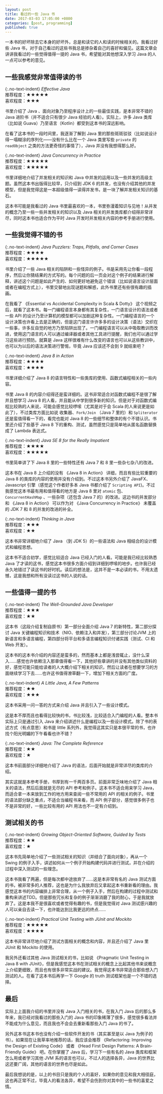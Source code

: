 ```yaml
---
layout: post
title: 看过的一些 Java 书
date: 2017-03-03 17:05:00 +0800
categories: [post, programming]
published: true
---
```


一本书的好坏除去它本身的好坏外，总是和读它的人和读的时候相关的。我看过好些 Java 书，对于自己看过的这些书我总是掺杂着自己的喜好和偏见。这篇文章会讲讲我看过的一些觉得值得一提的 Java 书，希望能对其他想深入学习 Java 的人一点可以参考的意见。

## 一些我感觉非常值得读的书

{:.no-text-indent}
*Effective Java*  
推荐程度：★★★★★  
喜欢程度：★★★

书里介绍了 Java 、面向对象乃至程序设计上的一些最佳实践，是本非常不错的 Java 进阶书（并不适合只有很少 Java 经验的人看）。实际上，许多 Java 类库（比如说 Guava）乃至语言（Kotlin）都受到这本书的深远影响。

在看了这本书的一段时间里，我逐渐了解到 Java 里的那些斑斑驳驳（比如说设计得一塌糊涂的序列化——没有什么比在一个 Java 类里写些 `private` 的 `readObject` 之类的方法更奇怪的事情了），Java 并没有我想得那么好。

{:.no-text-indent}
*Java Concurrency in Practice*  
推荐程度：★★★★★  
喜欢程度：★★★★★

书里详细地介绍了并发相关的知识和 Java 中并发的运用以及一些并发的高级主题。虽然这本书出版得比较早，只介绍到 JDK 6 的并发，也没有介绍其他的并发模型，但是我觉得这是一本超级值得一读得并发书，是一块了解并发相关知识的基石。

这本书可能是我看过的 Java 书里最喜欢的一本，书里弥漫着知识与见地！从并发的概念乃至一些一些并发相关的知识以及 Java 相关的并发类库都介绍得非常详尽，同时这本书也适合作为平时 Java 开发时并发相关内容的参考手册进行使用。

## 一些我觉得不错的书

{:.no-text-indent}
*Java Puzzlers: Traps, Pitfalls, and Corner Cases*  
推荐程度：★★★★  
喜欢程度：★★★★★

书里介绍了一些 Java 相关的陷阱和一些怪异的例子。书是采用先让你看一段程序，然后让你猜结果的方式写的。每个问题的后一页会对这个例子的结果进行解释，讲述这个问题是如此产生的、如何更好地避免这个错误（比如说语言设计层面或者在编程方式上），书里交替地出现谜题和解惑，此外书里还有些很有趣的插画。

在我看了 《Essential vs Accidental Complexity in Scala & Dotty》 这个视频之后，就看了这本书。每一门编程语言本身都有其复杂性，一门语言设计的语法或者一些 API 的设计乃至计算机的模型都可以加剧这种复杂性。一门编程语言的一个设计决策也许看上去是正确的，但是这门语言许许多多的设计决策（语法）交织在一些事，许多反自觉的地方乃至陷阱出现了。一门编程语言可以从中吸取教训而改进，使用这门语言的人可以通过编译器或者其他工具进行提醒，我们也可以通过学习这些进行预防。就算是 Java 这样很难有什么改变的语言也可以从这些教训中，也可以为以后的语法决策进行警惕，毕竟 Java 应该还不会到 9 就结束吧？

{:.no-text-indent}
*Java 8 in Action*  
推荐程度：★★★★  
喜欢程度：★★★★

书里详细介绍了 Java 8 的语言特性和一些类库的使用、函数式编程相关的一些内容。

书里 Java 8 的内容介绍得还是蛮详细的。这书非常适合对函数式编程不是很了解并且想学习 Java 8 的人看，并且能从中学到很多新的知识。但是对于对函数式编程比较熟的人来说，可能会感觉比较啰嗦（尤其是对于会 Scala 的人来说更是如此了），不过类库方面比如说 收集器、`Fork/Join` （Java 7 里的）和 `Spliterator` 还是蛮值得看一下的，看完也能对 Java 8 的一些细节和整体的有个不错认识。书里还介绍了些基于 Java 8 下的重构、测试，虽然感觉只是简单地从匿名函数替换成了 Lambda 表达式。

{:.no-text-indent}
*Java SE 8 for the Really Impatient*  
推荐程度：★★★★  
喜欢程度：★★★★★

书里简单讲了下 Java 8 里的一些特性还有 Java 7 和 8 里一些杂七杂八的改进。

这本书在 Java 8 上介绍的没有 《Java 8 in Action》 详细，而且有些比较重要的 Java 8 的类库的内容的使用并没有介绍到。不过这本书另外介绍了 JavaFX、Javascript 引擎（感觉这个作者好多本 Java 书都介绍了 `Scripting API`)。不过我感觉这本书最有用和值得看的地方是 Java 8 里对 `atomic` 包、`ConcurrentHashMap` 、一些杂项（还包含 Java 7 的）的改进。这边书的并发部分和 《Java 8 in Action》 可以作为对 《Java Concurrency in Practice》 未覆盖的 JDK 7 和 8 的并发的改进的补全。

{:.no-text-indent}
*Thinking in Java*  
推荐程度：★★★  
喜欢程度：★★

这本书非常详细地介绍了 Java （到 JDK 5）的一些语法和 Java 相结合的设计模式和编程思想。

这本书不适合初学，感觉比较适合 Java 已经入门的人看。可能是我已经比较熟悉 Java 了才读的这书，感觉这本书很多方面介绍到详细到啰嗦的地步。也许我已经永久地错过了读这书的好时机。读后的想法是，这并不是一本必读的书，不用太遗憾，这是我想和所有没读过这书的人说的话。

## 一些值得一提的书

{:.no-text-indent}
*The Well-Grounded Java Developer*  
推荐程度：★★★  
喜欢程度：★★

这本书（这段介绍复制自原书）第一部分全面介绍 Java 7 的新特性，第二部分探讨 Java 关键编程知识和技术（NIO、依赖注入和并发），第三部分讨论JVM 上的新语言和多语言编程，第四部分将平台和多语言编程知识付诸实践（测试、CI 和 Web 开发）。

这本书的这本书介绍的内容还是蛮多的，然而基本上都是浅尝辄止，没什么深入……感觉也许依赖注入那章值得看一下，其他好些章讲的并没有其他类似资料的好，感觉可能只能给读者的人大概介绍下相关的知识，然后让读者在想要学习的方面继续学习下去……也许这书值得潦草翻一下，增加下相关方面的广度。

{:.no-text-indent}
*A Little Java, A Few Patterns*  
推荐程度：★★  
喜欢程度：★★★

这本书采用一问一答的方式来介绍 Java 并且引入了一些设计模式。

这是本不厚而且也看得比较快的书，书比较浅，比较适合入门编程的人看。整本书实际上只是通过引入 Java 来介绍讲述什么是编程以及一些设计模式。除了书的表述方式（有点意思）和书是 little 系列外，我觉得这其实只是本很平常的书，也许找个阳光明媚的下午看看也许不错？

{:.no-text-indent}
*Java: The Complete Reference*  
推荐程度：★★  
喜欢程度：★

这本书前面部分详细地介绍了 Java 的语法，后面开始就是非常详尽的类库的介绍。

其实这就是本参考手册，书厚到有一千两百多页。前面非常乏味地介绍了 Java 相关的语法，然后后面就是无尽的 API 参考和例子。这本书不适合用来学习 Java，而适合拿一本来放到工作的地方用来查阅一些不常用的 API 的相关的例子。书里的语法部分缺乏重点，不适合当编程书来看，而 API 例子部分，感觉很多例子也不是非常的好，一些比较有用的 API 用法也不一定有介绍到。

## 测试相关的书

{:.no-text-indent}
*Growing Object-Oriented Software, Guided by Tests*  
推荐程度：★★  
喜欢程度：★

这本书先简单地介绍了一些测试相关的知识（并结合了面向对象），再从一个 Swing 的例子入手，讲述如何从一个例子开始构建代码并进行测试，并在介绍的过程中深入测试的一些理念。

这本书我看了两遍，但是每次都中途放弃了……这是本非常有名的 Java 测试方面的书，被非常多的人推荐，这也是为什么我放弃后又拿起这本书重新看的理由。我感觉这本书的内容编排上非常合理，从一个例子入手，然后在构建的过程中测试和重构来讲述TDD。但是那些冗长和复杂的例子渐渐消磨了我的耐心，于是我就放弃了。这是本我不是很喜欢或者觉得有趣的书，但是我觉得对 Java 测试感兴趣的人可以亲自去读一下，也许能达到比我更远的终点……

{:.no-text-indent}
*Practical Unit Testing with JUnit and Mockito*  
推荐程度：★★★★★  
喜欢程度：★★★★

这本书非常详尽地介绍了测试方面相关的概念和内容，并且还介绍了 Java 里 JUnit 和 Mockito 的使用。

我另外还看过其他 Java 测试相关的书，比如说 《Pragmatic Unit Testing in Java 8 with JUnit》，但是我感觉这本书在测试相关的概念上比起其他书来说概念上介绍更细致，而且也有很多非常实战的建议。我觉得这本书非常适合那些想入门测试的人。在看了这本书后再学一下 Google 的 truth 测试框架也是一个不错的选择。

## 最后
实际上上面我介绍的书里并没有 Java 入门相关的书，在我入门 Java 后的那么多年来，我已经对我看过的那些入门的 Java 书的印象稀薄了很多，感觉很多看法并不能成为什么意见，而且我也不会会去重新看那些入门 Java 的书了。

另外这本书这本书也没有介绍一些软件开发的书（其实甚至是以 Java 为例子的书）。如果现在让我草率地推荐的话，我应该会推荐 《Refactoring: Improving the Design of Existing Code》 或者 《Head First Design Patterns: A Brain-Friendly Guide》 吧。在你掌握了 Java 后，学习下一些有名的 Java 类库和框架怎么用或者学习其他 JVM 系的语言也可以，不过人的选择各异，Java 的世界比这还要广阔，其他的语言的世界也尽是如此。

最后我想说的是，以上的书目只是我的个人的喜好，如果你的意见和我大相径庭，这也再正常不过，毕竟人的看法各异，希望不会伤到你对其中的一些书的喜爱之情。
